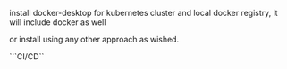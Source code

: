 install docker-desktop for kubernetes cluster and local docker registry, it will include docker as well

or install using any other approach as wished.

```CI/CD``
